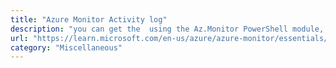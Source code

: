```yaml
---
title: "Azure Monitor Activity log"
description: "you can get the  using the Az.Monitor PowerShell module, with a retention of 90 days. This log focuses on activities in Azure Resource Manager (related to an Azure subscription) ;"
url: "https://learn.microsoft.com/en-us/azure/azure-monitor/essentials/activity-log?tabs=powershell"
category: "Miscellaneous"
---
```

